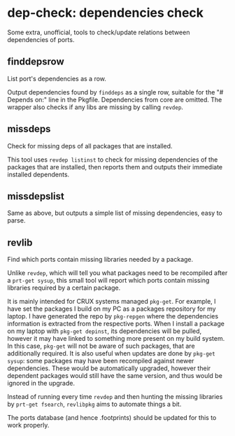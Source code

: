 # dep-check: dependencies check
Some extra, unofficial, tools to check/update relations between
dependencies of ports.

## finddepsrow
List port's dependencies as a row.

Output dependencies found by `finddeps` as a single row, suitable for
the "# Depends on:" line in the Pkgfile. Dependencies from core are
omitted. The wrapper also checks if any libs are missing by calling
`revdep`.

## missdeps
Check for missing deps of all packages that are installed.

This tool uses `revdep listinst` to check for missing dependencies of
the packages that are installed, then reports them and outputs their
immediate installed dependents.

## missdepslist
Same as above, but outputs a simple list of missing dependencies, easy
to parse.

## revlib
Find which ports contain missing libraries needed by a package.

Unlike `revdep`, which will tell you what packages need to be recompiled
after a `prt-get sysup`, this small tool will report which ports contain
missing libraries required by a certain package. 

It is mainly intended for CRUX systems managed `pkg-get`. For example,
I have set the packages I build on my PC as a packages repository for my
laptop. I have generated the repo by `pkg-repgen` where the dependencies
information is extracted from the respective ports. When I install a
package on my laptop with `pkg-get depinst`, its dependencies will be
pulled, however it may have linked to something more present on my build
system. In this case, `pkg-get` will not be aware of such packages,
that are additionally required. It is also useful when updates are done
by `pkg-get sysup`: some packages may have been recompiled against newer
dependencies. These would be automatically upgraded, however their
dependent packages would still have the same version, and thus would be
ignored in the upgrade.

Instead of running every time `revdep` and then hunting the missing
libraries by `prt-get fsearch`, `revlibpkg` aims to automate things a
bit.

The ports database (and hence .footprints) should be updated for this to
work properly.
